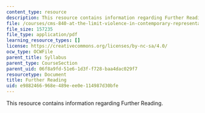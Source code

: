 ```yaml
---
content_type: resource
description: This resource contains information regarding Further Reading.
file: /courses/cms-840-at-the-limit-violence-in-contemporary-representation-fall-2013/e9882466968e489eee0e114987d30bfe_MITCMS_840F13_FurtherRdng.pdf
file_size: 157235
file_type: application/pdf
learning_resource_types: []
license: https://creativecommons.org/licenses/by-nc-sa/4.0/
ocw_type: OCWFile
parent_title: Syllabus
parent_type: CourseSection
parent_uid: 06f8a9fd-51e6-1d3f-f728-baa4dac029f7
resourcetype: Document
title: Further Reading
uid: e9882466-968e-489e-ee0e-114987d30bfe
---
```

This resource contains information regarding Further Reading.